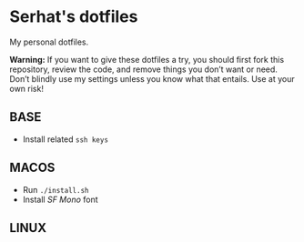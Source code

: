 # Serhat's dotfiles

My personal dotfiles.

**Warning:** If you want to give these dotfiles a try, you should first fork
this repository, review the code, and remove things you don’t want or need.
Don’t blindly use my settings unless you know what that entails. Use at your own
risk!

## BASE

- Install related `ssh keys`

## MACOS

- Run `./install.sh`
- Install *SF Mono* font

## LINUX


